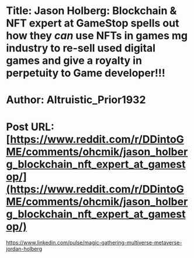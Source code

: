 # Title: Jason Holberg: Blockchain & NFT expert at GameStop spells out how they *can* use NFTs in games mg industry to re-sell used digital games and give a royalty in perpetuity to Game developer!!!
# Author: Altruistic_Prior1932
# Post URL: [https://www.reddit.com/r/DDintoGME/comments/ohcmik/jason_holberg_blockchain_nft_expert_at_gamestop/](https://www.reddit.com/r/DDintoGME/comments/ohcmik/jason_holberg_blockchain_nft_expert_at_gamestop/)


https://www.linkedin.com/pulse/magic-gathering-multiverse-metaverse-jordan-holberg